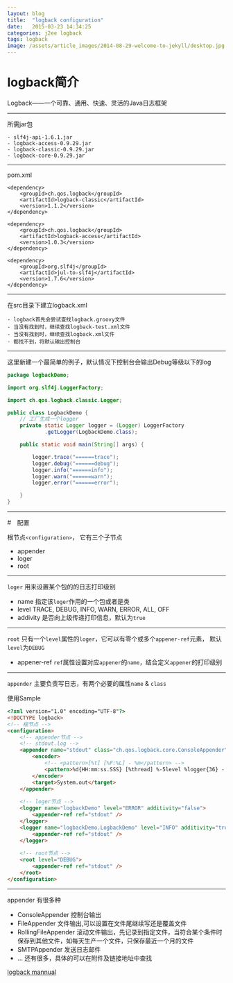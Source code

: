 ```yaml
---
layout: blog
title:  "logback configuration"
date:   2015-03-23 14:34:25
categories: j2ee logback 
tags: logback
image: /assets/article_images/2014-08-29-welcome-to-jekyll/desktop.jpg
---
```


# logback简介

Logback——一个可靠、通用、快速、灵活的Java日志框架

------

所需jar包
	
	- slf4j-api-1.6.1.jar
	- logback-access-0.9.29.jar
	- logback-classic-0.9.29.jar
	- logback-core-0.9.29.jar

----

pom.xml
	
	<dependency>
		<groupId>ch.qos.logback</groupId>
		<artifactId>logback-classic</artifactId>
		<version>1.1.2</version>
	</dependency>
		
	<dependency>
		<groupId>ch.qos.logback</groupId>
		<artifactId>logback-access</artifactId>
		<version>1.0.3</version>
	</dependency>
		
	<dependency>
		<groupId>org.slf4j</groupId>
		<artifactId>jul-to-slf4j</artifactId>
		<version>1.7.6</version>
	</dependency>

----

在src目录下建立logback.xml

	- logback首先会尝试查找logback.groovy文件
	- 当没有找到时，继续查找logback-test.xml文件 
	- 当没有找到时，继续查找logback.xml文件
	- 都找不到，将默认输出控制台

----

这里新建一个最简单的例子，默认情况下控制台会输出Debug等级以下的log

``` java
package logbackDemo;

import org.slf4j.LoggerFactory;

import ch.qos.logback.classic.Logger;

public class LogbackDemo {
	// 工厂生成一个logger
	private static Logger logger = (Logger) LoggerFactory
			.getLogger(LogbackDemo.class);

	public static void main(String[] args) {

		logger.trace("======trace");
		logger.debug("======debug");
		logger.info("======info");
		logger.warn("======warn");
		logger.error("======error");

	}
}
```

------------

#　配置

根节点`<configuration>`， 它有三个子节点

- appender
- loger
- root

------
`loger` 用来设置某个包的的日志打印级别

- name 				指定该`loger`作用的一个包或者是类
- level				TRACE, DEBUG, INFO, WARN, ERROR, ALL, OFF
- addivity 			是否向上级传递打印信息，默认为`true`

----
`root` 只有一个`level`属性的`loger`，它可以有零个或多个`appener-ref`元素， 默认`level`为`DEBUG`

- appener-ref		`ref`属性设置对应`appener`的`name`，结合定义`appener`的打印级别

----
`appender` 主要负责写日志，有两个必要的属性`name` & `class`

使用Sample

``` html
<?xml version="1.0" encoding="UTF-8"?>
<!DOCTYPE logback>
<!-- 根节点 -->
<configuration>
	<!-- appender节点 -->
    <!-- stdout.log -->
    <appender name="stdout" class="ch.qos.logback.core.ConsoleAppender">
        <encoder>
            <!-- <pattern>[%t] [%F:%L] - %m</pattern> -->
            <pattern>%d{HH:mm:ss.SSS} [%thread] %-5level %logger{36} - %msg%n</pattern>
        </encoder>
        <target>System.out</target>
    </appender>
    
    <!-- loger节点 -->
    <logger name="logbackDemo" level="ERROR" additivity="false">
    	<appender-ref ref="stdout" />
    </logger>
    <logger name="logbackDemo.LogbackDemo" level="INFO" additivity="true">
    	<appender-ref ref="stdout" />
    </logger>
    
    <!-- root节点 -->
    <root level="DEBUG">
        <appender-ref ref="stdout" />
    </root>
</configuration>
```


----
appender 有很多种

- ConsoleAppender 		控制台输出
- FileAppender			文件输出,可以设置在文件尾继续写还是覆盖文件
- RollingFileAppender	滚动文件输出，先记录到指定文件，当符合某个条件时保存到其他文件，如每天生产一个文件，只保存最近一个月的文件
- SMTPAppender			发送日志邮件
- ... 还有很多，具体的可以在附件及链接地址中查找


[logback mannual]

[logback mannual]: http://logback.qos.ch/manual/
